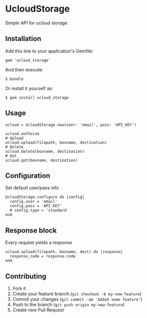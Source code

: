 # UcloudStorage

Simple API for ucloud storage

## Installation

Add this line to your application's Gemfile:

    gem 'ucloud_storage'

And then execute:

    $ bundle

Or install it yourself as:

    $ gem install ucloud_storage

## Usage

    ucloud = UcloudStorage.new(user: 'email', pass: 'API_KEY')

    ucloud.authoize
    # Upload
    ucloud.upload(filepath, boxname, destination)
    # Delete
    ucloud.delete(boxname, destination)
    # Get
    ucloud.get(boxname, destination)

## Configuration

Set default user/pass info

    UcloudStorage.configure do |config|
      config.user = 'email'
      config.pass = 'API KEY'
      # config.type = 'standard'
    end

## Response block

Every request yields a response

    ucloud.upload(filepath, boxname, dest) do |response|
      response_code = response.code
    end


## Contributing

1. Fork it
2. Create your feature branch (`git checkout -b my-new-feature`)
3. Commit your changes (`git commit -am 'Added some feature'`)
4. Push to the branch (`git push origin my-new-feature`)
5. Create new Pull Request
